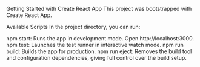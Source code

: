 Getting Started with Create React App
This project was bootstrapped with Create React App.

Available Scripts
In the project directory, you can run:

npm start: Runs the app in development mode. Open http://localhost:3000.
npm test: Launches the test runner in interactive watch mode.
npm run build: Builds the app for production.
npm run eject: Removes the build tool and configuration dependencies, giving full control over the build setup.
